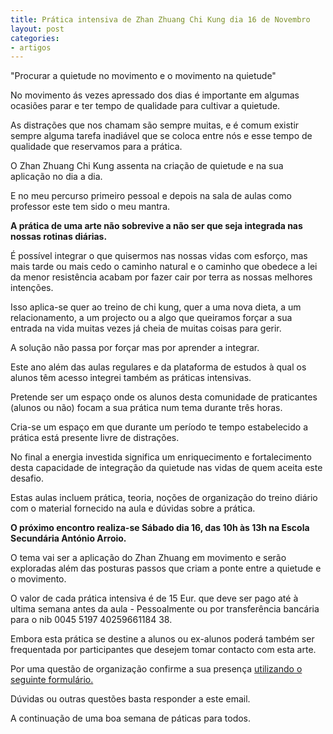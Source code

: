 ```yaml
---
title: Prática intensiva de Zhan Zhuang Chi Kung dia 16 de Novembro
layout: post
categories:
- artigos
---
```


"Procurar a quietude no movimento e o movimento na quietude"

No movimento ás vezes apressado dos dias é importante em algumas ocasiões
parar e ter tempo de qualidade para cultivar a quietude. 

As distrações que nos chamam são sempre muitas, e é comum existir
sempre alguma tarefa inadiável que se coloca entre nós e esse
tempo de qualidade que reservamos para a prática. 

O Zhan Zhuang Chi Kung assenta na criação de quietude e na sua
aplicação no dia a dia.

E no meu percurso primeiro pessoal e depois na sala de aulas como
professor este tem sido o meu mantra.

**A prática de uma arte não sobrevive a não ser que seja integrada
nas nossas rotinas diárias.**

É possível integrar o que quisermos nas nossas vidas com esforço,
mas mais tarde ou mais cedo o caminho natural e o caminho que
obedece a lei da menor resistência acabam por fazer cair por terra
as nossas melhores intenções.

Isso aplica-se quer ao treino de chi kung, quer a uma nova dieta, a um
relacionamento, a um projecto ou a algo que queiramos forçar a sua
entrada na vida muitas vezes já cheia de muitas coisas para gerir. 

A solução não passa por forçar mas por aprender a integrar.

Este ano além das aulas regulares e da plataforma de estudos à qual
os alunos têm acesso integrei também as práticas intensivas. 

Pretende ser um espaço onde os alunos desta comunidade de
praticantes (alunos ou não) focam a sua prática num tema durante
três horas. 

Cria-se um espaço em que durante um período te tempo
estabelecido a prática está presente livre de distrações.

No final a energia investida significa um enriquecimento e
fortalecimento desta capacidade de integração da quietude nas vidas
de quem aceita este desafio. 

Estas aulas incluem prática, teoria, noções de organização do
treino diário com o material fornecido na aula e dúvidas sobre a
prática.

**O próximo encontro realiza-se Sábado dia 16, das 10h às 13h na
Escola Secundária António Arroio.**

O tema vai ser a aplicação do Zhan Zhuang em movimento e serão
exploradas além das posturas passos que criam a ponte entre a
quietude e o movimento. 

O valor de cada prática intensiva é de 15 Eur. que deve ser pago
até à ultima semana antes da aula - Pessoalmente ou por
transferência bancária para o nib 0045 5197 40259661184 38.

Embora esta prática se destine a alunos ou ex-alunos poderá também
ser frequentada por participantes que desejem tomar contacto com esta
arte.

Por uma questão de organização confirme a sua presença [utilizando o
seguinte formulário.](http://form.jotformeu.com/form/32993248831362)

Dúvidas ou outras questões basta responder a este email.

A continuação de uma boa semana de páticas para todos. 
